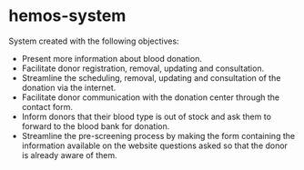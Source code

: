 # hemos-system
 
System created with the following objectives:
- Present more information about blood donation.
- Facilitate donor registration, removal, updating and consultation.
- Streamline the scheduling, removal, updating and consultation of the donation via the internet.
- Facilitate donor communication with the donation center through the contact form.
- Inform donors that their blood type is out of stock and ask them to
forward to the blood bank for donation.
- Streamline the pre-screening process by making the form containing the information available on the website
questions asked so that the donor is already aware of them.
